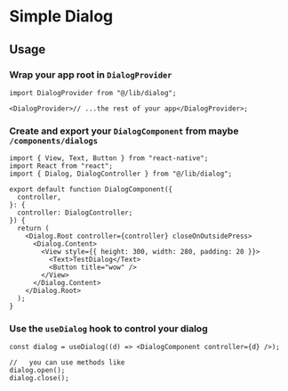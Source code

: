 # Simple Dialog

## Usage

### Wrap your app root in `DialogProvider`

```tsx
import DialogProvider from "@/lib/dialog";

<DialogProvider>// ...the rest of your app</DialogProvider>;
```

### Create and export your `DialogComponent` from maybe `/components/dialogs`

```tsx
import { View, Text, Button } from "react-native";
import React from "react";
import { Dialog, DialogController } from "@/lib/dialog";

export default function DialogComponent({
  controller,
}: {
  controller: DialogController;
}) {
  return (
    <Dialog.Root controller={controller} closeOnOutsidePress>
      <Dialog.Content>
        <View style={{ height: 300, width: 280, padding: 20 }}>
          <Text>TestDialog</Text>
          <Button title="wow" />
        </View>
      </Dialog.Content>
    </Dialog.Root>
  );
}
```

### Use the `useDialog` hook to control your dialog

```tsx
const dialog = useDialog((d) => <DialogComponent controller={d} />);

//   you can use methods like
dialog.open();
dialog.close();
```
